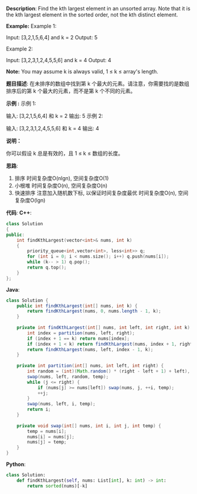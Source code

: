 __Description__:
Find the kth largest element in an unsorted array. Note that it is the kth largest element in the sorted order, not the kth distinct element.

__Example:__
Example 1:

Input: [3,2,1,5,6,4] and k = 2
Output: 5

Example 2:

Input: [3,2,3,1,2,4,5,5,6] and k = 4
Output: 4

__Note:__
You may assume k is always valid, 1 ≤ k ≤ array's length.

__题目描述__:
在未排序的数组中找到第 k 个最大的元素。请注意，你需要找的是数组排序后的第 k 个最大的元素，而不是第 k 个不同的元素。

__示例 :__
示例 1:

输入: [3,2,1,5,6,4] 和 k = 2
输出: 5
示例 2:

输入: [3,2,3,1,2,4,5,5,6] 和 k = 4
输出: 4

__说明：__

你可以假设 k 总是有效的，且 1 ≤ k ≤ 数组的长度。

__思路__:
1. 排序
时间复杂度O(nlgn), 空间复杂度O(1)
2. 小根堆
时间复杂度O(n), 空间复杂度O(n)
3. 快速排序
注意加入随机数下标, 以保证时间复杂度最优
时间复杂度O(n), 空间复杂度O(lgn)

__代码__:
__C++__:
```C++
class Solution 
{
public:
    int findKthLargest(vector<int>& nums, int k) 
    {
        priority_queue<int,vector<int>, less<int>> q;
        for (int i = 0; i < nums.size(); i++) q.push(nums[i]);
        while (k-- > 1) q.pop();
        return q.top();
    }
};
```

__Java__:
```Java
class Solution {
    public int findKthLargest(int[] nums, int k) {
        return findKthLargest(nums, 0, nums.length - 1, k);
    }
    
    private int findKthLargest(int[] nums, int left, int right, int k) {
        int index = partition(nums, left, right);
        if (index + 1 == k) return nums[index];
        if (index + 1 < k) return findKthLargest(nums, index + 1, right, k);
        return findKthLargest(nums, left, index - 1, k);
    }
    
    private int partition(int[] nums, int left, int right) {
        int random = (int)(Math.random() * (right - left + 1) + left), i = left, j = left + 1, temp = 0;
        swap(nums, left, random, temp);
        while (j <= right) {
            if (nums[j] >= nums[left]) swap(nums, j, ++i, temp);
            ++j;
        }
        swap(nums, left, i, temp);
        return i;
    }
    
    private void swap(int[] nums, int i, int j, int temp) {
        temp = nums[i];
        nums[i] = nums[j];
        nums[j] = temp;
    }
}
```

__Python__:
```Python
class Solution:
    def findKthLargest(self, nums: List[int], k: int) -> int:
        return sorted(nums)[-k]
```